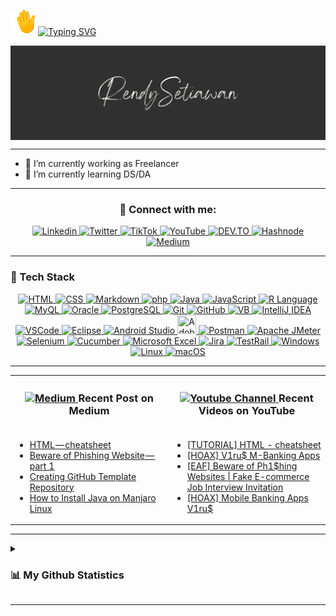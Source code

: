 <!--[Greetings]-->
<p align="left">
  <img src="assets/emoji/waving-hand_1f44b.gif" width="40px" height="40px" />
  <a href="https://git.io/typing-svg">
    <img src="https://readme-typing-svg.demolab.com?font=Fira+Code&size=30&pause=1000&color=00F70A&vCenter=true&width=450&lines=Hi,+Welcome+to+My+GitHub!" alt="Typing SVG" />
  </a>
</p>

<!--[Banner]-->
<kbd>
  <img align="center" src="assets/banner/CMB-001d.png"/>
</kbd>

---

<!-- * 😄 Pronouns: he/him -->
* 💼 I’m currently working as Freelancer 
* 🔬 I’m currently learning DS/DA
<!-- * 👯 I’m looking to collaborate on -->
<!-- * 🤔 I’m looking for help with -->
<!-- * 💬 Ask me about -->
<!-- * ⚡ Fun fact: -->
<!--* 📫 How to reach me:-->

---

### <p align="center"/> 🤝 Connect with me: </p>

<!--[Social Media Badges]-->
<p align="center">
  <!--[LinkedIn]-->
  <a href="https://www.linkedin.com/in/rensetiawanren/">
    <img src="https://img.shields.io/badge/linkedin-0A66C2?style=for-the-badge&logo=linkedin&logoColor=white" title="Rendy's LinkedIn" alt="Linkedin"/>
  </a>
  <!--[Twitter]-->
  <a href="https://www.twitter.com/rensetiawanren">
    <img src="https://img.shields.io/badge/twitter-1DA1F2?style=for-the-badge&logo=twitter&logoColor=white" title="Rendy's Twitter" alt="Twitter"/>
  </a>
  <!--[Instagram]
  <a href="https://www.instagram.com/rensetiawanren/">
    <img src="https://img.shields.io/badge/instagram-E4405F?style=for-the-badge&logo=instagram&logoColor=white" title="Rendy's Instagram" alt="Instagram"/>
  </a> -->
  <!--[TikTok]-->
  <a href="http://tiktok.com/@rensetiawanren">
    <img src="https://img.shields.io/badge/tiktok-000000?style=for-the-badge&logo=tiktok&logoColor=white" title="Rendy's TikTok" alt="TikTok"/>
  </a>
  <!--[YouTube]-->
  <a href="http://www.youtube.com/@rensetiawanren">
    <img src="https://img.shields.io/badge/youtube-FF0000?style=for-the-badge&logo=youtube&logoColor=white" title="Rendy's YouTube" alt="YouTube"/>
  </a>
  <!--[DEV.TO]-->
  <a href="https://dev.to/rensetiawanren">
    <img src="https://img.shields.io/badge/dev.to-000000?style=for-the-badge&logo=dev.to&logoColor=white" title="Rendy's DEV.TO" alt="DEV.TO"/>
  </a>
  <!--[Hashnode]-->
  <a href="https://rensetiawanren.hashnode.dev/">
    <img src="https://img.shields.io/badge/hashnode-2962FF?style=for-the-badge&logo=hashnode&logoColor=white" title="Rendy's Hashnode" alt="Hashnode"/>
  </a>
  <!--[Medium]-->
  <a href="https://rensetiawanren.medium.com">
    <img src="https://img.shields.io/badge/medium-000000?style=for-the-badge&logo=medium&logoColor=white" title="Rendy's Medium" alt="Medium"/>
  </a>
  <!--[Tableau]
  <a href="">
    <img src="https://img.shields.io/badge/tableau-18BFFF?style=for-the-badge&logo=tableau&logoColor=white" title="Rendy's Tableau" alt="Tableau"/>
  </a> -->

---

<!--[Tech Stack]-->
### <p align="left"> 🧰 Tech Stack </p>

<p align="center">
  <!--[HTML]-->
  <a href="https://html.spec.whatwg.org/">
    <img src="https://skillicons.dev/icons?i=html&theme=light" width="30" title="HTML"/>
  </a>
  <!--[CSS]-->
  <a href="https://www.w3.org/TR/CSS/#css">
    <img src="https://skillicons.dev/icons?i=css&theme=light" width="30" title="CSS"/>
  </a>
  <!--[Markdown]-->
  <a href="https://www.markdownguide.org/">
    <img src="https://skillicons.dev/icons?i=markdown&theme=light" width="30" title="Markdown"/>
  </a>
  <!--[php]-->
  <a href="https://www.php.net/">
    <img src="https://skillicons.dev/icons?i=php&theme=light" width="30" title="php"/>
  </a>
  <!--[java]-->
  <a href="https://www.java.com/">
    <img src="https://skillicons.dev/icons?i=java&theme=light" width="30" title="Java"/>
  </a>
    <!--[JavaScript]-->
    <a href="">
      <img src="https://skillicons.dev/icons?i=javascript&theme=light" width="30" title="JavaScript"/>
  <!--[R Language]-->
  <a href="https://www.r-project.org/">
    <img src="https://skillicons.dev/icons?i=r&theme=light" width="30" title="R Language"/>
  </a>      
  <!--[MySQL]-->
  <a href="https://www.mysql.com/">
    <img src="https://skillicons.dev/icons?i=mysql&theme=light" width="30" title="MyQL"/>
  </a>
  <!--[Oracle]-->
  <a href="https://www.oracle.com/">
    <img width="30" src="https://cdn.simpleicons.org/oracle" width="30" title="Oracle"/>
  </a>
  <!--[PostgreSQL]-->
  <a href="https://www.postgresql.org/">
    <img src="https://skillicons.dev/icons?i=postgresql&theme=light" width="30" title="PostgreSQL"/>
  </a>
  <!--[Git]-->
  <a href="https://git-scm.com/">
    <img src="https://skillicons.dev/icons?i=git&theme=light" width="30" title="Git"/>
  </a>
  <!--[GitHub]-->
  <a href="https://github.com/">
    <img src="https://skillicons.dev/icons?i=github&theme=light" width="30" title="GitHub"/>
  </a>
  <!--[VB]-->
  <a href="https://learn.microsoft.com/en-Us/dotnet/visual-basic/getting-started/">
    <img src="https://www.svgrepo.com/show/374157/vb.svg" width="30" title="VB"/>
  </a>
  <!--[IntelliJ IDEA]-->
  <a href="https://www.jetbrains.com/idea/">
    <img src="https://skillicons.dev/icons?i=idea&theme=light" width="30" title="IntelliJ IDEA"/>
  </a>
  <!--[VSCode]-->
  <a href="https://code.visualstudio.com/">
    <img src="https://skillicons.dev/icons?i=vscode&theme=light" width="30" title="VSCode"/>
  </a>
  <!--[Eclipse]-->
  <a href="https://www.eclipse.org/">
    <img src="https://skillicons.dev/icons?i=eclipse&theme=light" width="30" title="Eclipse"/>
  </a>
  <!--[Android Studio]-->
  <a href="https://developer.android.com/studio/">
    <img src="https://skillicons.dev/icons?i=androidstudio&theme=light" width="30" title="Android Studio"/>
  </a>      
  <!--[Adobe Dreamweaver]-->
  <a href="https://www.adobe.com/products/dreamweaver.html">
    <img height="30" src="https://www.svgrepo.com/show/452146/adobe-dreamweaver.svg" width="30" title="Adobe Dreamweaver"/>
  </a>
  <!--[Postman]-->
  <a href="https://www.postman.com/">
    <img src="https://skillicons.dev/icons?i=postman&theme=light" width="30" title="Postman"/>
  </a>
  <!--[Katalon Studio]
  <a href="https://katalon.com/katalon-studio/">
    <img src="https://simpleicons.org/icons/katalon.svg" width="30" title="Katalon Studio"/>
  </a> -->
  <!--[Apache JMeter]-->
  <a href="https://jmeter.apache.org/">
    <img src="https://cdn.simpleicons.org/apachejmeter" width="30" title="Apache JMeter"/>
  </a>
  <!--[Appium]
  <a href="https://appium.io/">
    <img src="https://skillicons.dev/icons?i=appium&theme=light" width="30" title="Appium"/>
  </a> -->
  <!--[Selenium]-->
  <a href="https://www.selenium.dev/">
    <img src="https://skillicons.dev/icons?i=selenium&theme=light" width="30" title="Selenium"/>
  </a>
  <!--[Cucumber]-->
  <a href="https://cucumber.io/">
    <img src="https://www.svgrepo.com/show/353625/cucumber.svg" width="30" title="Cucumber"/>
  </a>
  <!--[Microsoft Excel]-->
  <a href="https://www.microsoft.com/en-us/microsoft-365/excel">
    <img src="https://www.svgrepo.com/show/452066/ms-excel.svg" width="30" title="Microsoft Excel"/>
  </a>
  <!--[Jira]-->
  <a href="https://www.atlassian.com/software/jira">
    <img src="https://cdn.simpleicons.org/jira" width="27" title="Jira"/>
  </a>
  <!--[TestRail]-->
  <a href="https://www.testrail.com/">
    <img src="https://cdn.simpleicons.org/testrail" width="27" title="TestRail"/>
  </a>
  <!--[Windows]-->
  <a href="https://www.microsoft.com/en-id/windows">
    <img src="https://www.svgrepo.com/show/382713/windows-applications.svg" width="25" title="Windows"/>
  </a>
  <!--[Linux]-->
  <a href="https://www.linux.org/">
    <img src="https://www.svgrepo.com/show/354004/linux-tux.svg" width="25" title="Linux"/>
  </a>
  <!--[MacOS]-->
  <a href="https://www.apple.com/id/macos/">
    <img src="https://cdn.simpleicons.org/macos/white" width="30" title="macOS"/>
  </a>
</p>

---

<!--[Blog & Video Posts]-->
<table>
  <tr>
    <th>
      <h3>
        <a href="https://rensetiawanren.medium.com/"><img src="https://cdn.simpleicons.org/medium/grey" width="15px" title="Rendy's Medium" alt="Medium"/> </a> Recent Post on Medium
      </h3>
    </th>
    <th>
      <h3>
        <a href="https://www.youtube.com/channel/UCMcJGJJpLaPF6sMQAhR4WTQ"><img src="https://cdn.simpleicons.org/youtube/FF0000" width="15px" title="Rendy's YouTube Channel" alt="Youtube Channel"/> </a> Recent Videos on YouTube
      </h3>
    </th>
  </tr>
  <tr>
  <td valign="top" width="50%">

<!-- MEDIUM-BLOG-POST-LIST:START -->
- [HTML — cheatsheet](https://rensetiawanren.medium.com/html-cheatsheet-bb4c0ba45598?source=rss-8e170bdaa06------2)
- [Beware of Phishing Website — part 1](https://rensetiawanren.medium.com/beware-of-phishing-website-part-1-cases-31ec1ea6431b?source=rss-8e170bdaa06------2)
- [Creating GitHub Template Repository](https://rensetiawanren.medium.com/creating-github-template-repository-53b0f4884970?source=rss-8e170bdaa06------2)
- [How to Install Java on Manjaro Linux](https://rensetiawanren.medium.com/how-to-install-java-on-manjaro-linux-2afe47c2276?source=rss-8e170bdaa06------2)
<!-- MEDIUM-BLOG-POST-LIST:END -->

  </td>
  <td valign="top" width="50%">

<!-- YOUTUBE-VIDEOS-LIST:START -->
- [[TUTORIAL] HTML - cheatsheet](https://www.youtube.com/watch?v=bb2Sqdmx1wo)
- [[HOAX] V1ru$ M-Banking Apps](https://www.youtube.com/watch?v=e7GULDp8zUI)
- [[EAF] Beware of Ph1$hing Websites | Fake E-commerce Job Interview Invitation](https://www.youtube.com/watch?v=Or-2bFT_Ak8)
- [[HOAX] Mobile Banking Apps V1ru$](https://www.youtube.com/watch?v=6EGsE7LioZg)
<!-- YOUTUBE-VIDEOS-LIST:END --> 

  </td>
  </tr> <!--
  <tr>
    <td>
      <p align="center">
        <a href="https://rensetiawanren.medium.com/"> Older Post </a>
      </p>
    </td>
    <td>
      <p align="center">
        <a href="https://www.youtube.com/channel/UCMcJGJJpLaPF6sMQAhR4WTQ"> Older Post </a>
      </p>
    </td>
  </tr> -->
</table>

---

<!--[My Stats]-->
<details>
  <summary>
    <h3>📊 My Github Statistics</h3>
  </summary>

<p align="center">
  <!--[trophy]-->
    <a href="https://github.com/ryo-ma/github-profile-trophy">
      <img src="https://github-profile-trophy.vercel.app/?username=rensetiawanren&theme=radical&column=-1&no-bg=true&no-frame=true&rank=-?,-C"/>
    </a>
</p>
<p align="center">
  <!--[Rendy's GitHub streak-stats]-->
    <a href="https://git.io/streak-stats">
      <img length="250" width="350" src="https://streak-stats.demolab.com/?user=rensetiawanren&theme=radical&hide_border=true&border_radius=20&background=00000000&mode=weekly"/>
    </a>
  <!--[Rendy's GitHub stats]
    <a href="https://github.com/rensetiawanren/github-readme-stats">
      <img length="250" width="350" src="https://github-readme-stats.vercel.app/api?username=rensetiawanren&count_private=true&show_icon=true&theme=radical&hide_border=true&border_radius=20"/> -->
    </a>
</p>
<p align="center">    
  <!--[Rendy's GitHub top-lang]-->
    <a href="https://github.com/rensetiawanren/github-readme-stats">
      <img length="250" width="350" src="https://github-readme-stats.vercel.app/api/top-langs/?username=rensetiawanren&layout=compact&theme=radical&langs_count=10&hide_border=true&border_radius=20&bg_color=00000000"/>
    </a>
</p>
<p align="center">
  <!--[GitHub Activity Graph]
    <img src="https://activity-graph.herokuapp.com/graph?username=rensetiawanren"/>-->
  <!--[GitHub metrics]
    <img src="https://metrics.lecoq.io/rensetiawanren"/> -->
</p>
<p align="center">
  <!--[Rendy's WakaTime Stats]
  <a href="https://github.com/rensetiawanren/github-readme-stats">
    <img length="250" width="350" src="https://github-readme-stats.vercel.app/api/wakatime?username=rensetiawanren&layout=compact&theme=radical&langs_count=10&hide_border=true&border_radius=20&bg_color=00000000"/>
  </a> -->
</p>

<p align="center">
<!--[Rendy's GitHub profile-views-counter]
  <img src="https://komarev.com/ghpvc/?username=rensetiawanren&color=lightgray&style=flat-square&label=👀+VISITORS"/>

  <!--<img src="https://profile-counter.glitch.me/rensetiawanren/count.svg" alt="" />-->
</p>
</details>

---

<!----->

<!--[Resources]-->
<!--[GitHub Stats]-->
  <!-- https://github.com/anuraghazra/github-readme-stats -->

<!--[GitHub README Streak Stats]>
  <!-- https://github.com/DenverCoder1/github-readme-streak-stats -->

<!--[Awesome GitHub Profile README]-->
  <!-- https://github.com/abhisheknaiidu/awesome-github-profile-readme -->

<!--[Blog Post Workflow]-->
  <!-- https://github.com/gautamkrishnar/blog-post-workflow -->

<!--[GitHub Profile Trophy]-->
  <!-- https://github.com/ryo-ma/github-profile-trophy -->

<!--[README Typing SVG]-->
  <!-- https://github.com/denvercoder1/readme-typing-svg -->

<!--[Emojis]-->
  <!-- https://emojipedia.org/emoji/ -->
  <!-- https://github-emoji-picker.rickstaa.dev/ -->
  <!-- https://www.fileformat.info/index.htm -->

<!--[Shields]-->
  <!-- https://shields.io/ -->

<!--[Icons]
  <!-- https://icons8.com/ -->
  <!-- https://logos.fandom.com/wiki/Logopedia -->
  <!-- https://simpleicons.org/ -->
  <!-- https://simpleicons.vercel.app/ -->
  <!-- https://github.com/tandpfun/skill-icons#readme -->

<!--[Create Self Updating README.md]-->
  <!-- https://medium.com/swlh/how-to-create-a-self-updating-readme-md-for-your-github-profile-f8b05744ca91 -->
